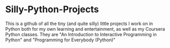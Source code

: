 Silly-Python-Projects
=====================

This is a github of all the tiny (and quite silly) little projects I work on in Python both for my own learning and entertainment, as well as my Coursera Python classes. They are "An Introduction to Interactive Programming in Python" and "Programming for Everybody (Python)"
